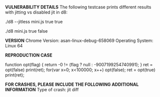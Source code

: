 <b>VULNERABILITY DETAILS</b>
The following testcase prints different results with jitting vs disabled jit in d8:

./d8 --jitless mini.js
true
true

./d8 mini.js
true
false


<b>VERSION</b>
Chrome Version: asan-linux-debug-658069
Operating System: Linux 64

<b>REPRODUCTION CASE</b>

function opt(flag) {
    return -0 != (flag ? null : -9007199254740991);
}
ret = opt(false)
print(ret);
for(var x=0; x<100000; x++) opt(false);
ret = opt(true)
print(ret);

<b>FOR CRASHES, PLEASE INCLUDE THE FOLLOWING ADDITIONAL INFORMATION</b>
Type of crash: jit diff
